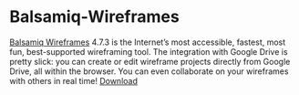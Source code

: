 # Balsamiq-Wireframes
[Balsamiq Wireframes](https://fullcracked.co/balsamiq-wireframes/) 4.7.3 is the Internet’s most accessible, fastest, most fun, best-supported wireframing tool. The integration with Google Drive is pretty slick: you can create or edit wireframe projects directly from Google Drive, all within the browser. You can even collaborate on your wireframes with others in real time! [Download](https://fullcracked.co/balsamiq-wireframes/)
